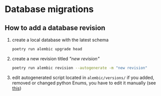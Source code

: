# Database migrations

## How to add a database revision

1. create a local database with the latest schema

    ```bash
    poetry run alembic upgrade head
    ```

1. create a new revision titled _"new revision"_

    ```bash
    poetry run alembic revision --autogenerate -m "new revision"
    ```

1. edit autogenerated script located in `alembic/versions/`
   if you added, removed or changed python Enums, you have to edit it manually (see [this](https://github.com/sqlalchemy/alembic/issues/278))
